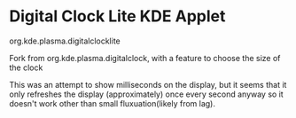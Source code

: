 # Digital Clock Lite KDE Applet
org.kde.plasma.digitalclocklite

Fork from org.kde.plasma.digitalclock, with a feature to choose the size of the clock

This was an attempt to show milliseconds on the display, but it seems that it only refreshes the display (approximately) once every second anyway so it doesn't work other than small fluxuation(likely from lag).
